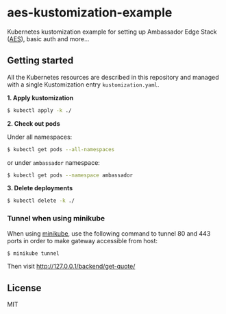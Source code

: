 # aes-kustomization-example

Kubernetes kustomization example for setting up Ambassador Edge Stack ([AES](https://www.getambassador.io/docs/edge-stack)), basic auth and more...

## Getting started

All the Kubernetes resources are described in this repository and managed with a single Kustomization entry `kustomization.yaml`.

**1. Apply kustomization**

```bash
$ kubectl apply -k ./
```

**2. Check out pods**

Under all namespaces:

```bash
$ kubectl get pods --all-namespaces
```

or under `ambassador` namespace:

```bash
$ kubectl get pods --namespace ambassador
```

**3. Delete deployments**

```bash
$ kubectl delete -k ./
```

### Tunnel when using minikube

When using [minikube](https://minikube.sigs.k8s.io/docs/start/), use the following command to tunnel 80 and 443 ports in order to make gateway accessible from host:

```bash
$ minikube tunnel
```

Then visit http://127.0.0.1/backend/get-quote/

## License

MIT
